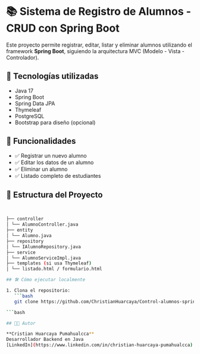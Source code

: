 # 📚 Sistema de Registro de Alumnos - CRUD con Spring Boot

Este proyecto permite registrar, editar, listar y eliminar alumnos utilizando el framework **Spring Boot**, siguiendo la arquitectura MVC (Modelo - Vista - Controlador).

## 🚀 Tecnologías utilizadas

-  Java 17
-  Spring Boot
-  Spring Data JPA
-  Thymeleaf 
-  PostgreSQL 
-  Bootstrap para diseño (opcional)

## 📌 Funcionalidades

- ✅ Registrar un nuevo alumno
- ✅ Editar los datos de un alumno
- ✅ Eliminar un alumno
- ✅ Listado completo de estudiantes

## 🧩 Estructura del Proyecto
```bash


├── controller
│ └── AlumnoController.java
├── entity
│ └── Alumno.java
├── repository
│ └── IAlumnoRepository.java
├── service
│ └── AlumnoServiceImpl.java
├── templates (si usa Thymeleaf)
│ └── listado.html / formulario.html

## 🛠️ Cómo ejecutar localmente

1. Clona el repositorio:
   ```bash
   git clone https://github.com/ChristianHuarcaya/Control-alumnos-springboot.git

```bash

## 👨‍💻 Autor

**Cristian Huarcaya Pumahualcca**  
Desarrollador Backend en Java  
[LinkedIn](https://www.linkedin.com/in/christian-huarcaya-pumahualcca) | [GitHub](https://github.com/ChristianHuarcaya)







